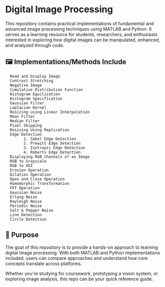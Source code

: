 # Digital Image Processing
This repository contains practical implementations of fundamental and advanced image processing techniques using MATLAB and Python. It serves as a learning resource for students, researchers, and enthusiasts interested in exploring how digital images can be manipulated, enhanced, and analyzed through code.

## 🖼️  Implementations/Methods Include 

      Read and Display Image
      Contrast Stretching
      Negative Image
      Cumulative Distribution Function
      Histogram Equilization
      Histogram Specification
      Gaussian Filter
      Laplacian Kernel
      Resizing using Linear Interpolation
      Mean Filter
      Median Filter
      Pixel Skipping
      Resizing Using Replication
      Edge Detection
            1. Sobel Edge Detection
            2. Prewitt Edge Detection
            3. Isotropic Edge Detection
            4. Roberts Edge Detection
      Displaying RGB Channels of an Image
      RGB to Grayscale
      RGB to HSI
      Erosion Operation
      Dilation Operation
      Open and Close Operation
      Homomorphic Transformation
      FFT Operation
      Gaussian Noise
      Erlang Noise
      Rayleigh Noise
      Periodic Noise
      Salt & Pepper Noise
      Line Detection
      Circle Detection

## 🎯 Purpose
The goal of this repository is to provide a hands-on approach to learning digital image processing. With both MATLAB and Python implementations included, users can compare approaches and understand how core concepts translate across platforms.

Whether you're studying for coursework, prototyping a vision system, or exploring image analysis, this repo can be your quick reference guide.

